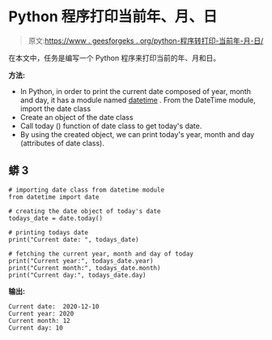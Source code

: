 # Python 程序打印当前年、月、日

> 原文:[https://www . geesforgeks . org/python-程序转打印-当前年-月-日/](https://www.geeksforgeeks.org/python-program-to-print-current-year-month-and-day/)

在本文中，任务是编写一个 Python 程序来打印当前的年、月和日。

**方法:**

*   In Python, in order to print the current date composed of year, month and day, it has a module named [datetime](https://www.geeksforgeeks.org/python-datetime-module-with-examples/) . From the DateTime module, import the date class
*   Create an object of the date class
*   Call today () function of date class to get today's date.
*   By using the created object, we can print today's year, month and day (attributes of date class).

## 蟒 3

```
# importing date class from datetime module
from datetime import date

# creating the date object of today's date
todays_date = date.today()

# printing todays date
print("Current date: ", todays_date)

# fetching the current year, month and day of today
print("Current year:", todays_date.year)
print("Current month:", todays_date.month)
print("Current day:", todays_date.day)
```

**输出:**

```
Current date:  2020-12-10
Current year: 2020
Current month: 12
Current day: 10
```